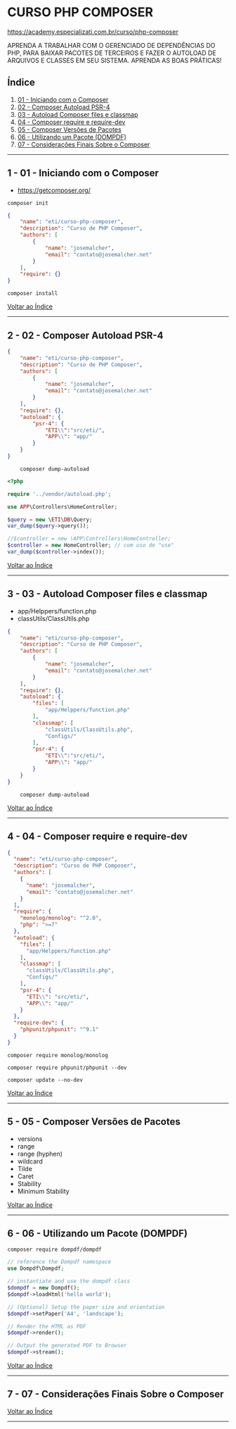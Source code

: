 # CURSO PHP COMPOSER

https://academy.especializati.com.br/curso/php-composer

APRENDA A TRABALHAR COM O GERENCIADO DE DEPENDÊNCIAS DO PHP, PARA BAIXAR PACOTES DE TERCEIROS E FAZER O AUTOLOAD DE ARQUIVOS E CLASSES EM SEU SISTEMA. APRENDA AS BOAS PRÁTICAS!

## <a name="indice">Índice</a>

1. [01 - Iniciando com o Composer](#parte1)     
2. [02 - Composer Autoload PSR-4](#parte2)     
3. [03 - Autoload Composer files e classmap](#parte3)     
4. [04 - Composer require e require-dev](#parte4)     
5. [05 - Composer Versões de Pacotes](#parte5)     
6. [06 - Utilizando um Pacote (DOMPDF)](#parte6)     
7. [07 - Considerações Finais Sobre o Composer](#parte7)     
---


## <a name="parte1">1 - 01 - Iniciando com o Composer </a>

- https://getcomposer.org/

```
composer init
```

```json
{
    "name": "eti/curso-php-composer",
    "description": "Curso de PHP Composer",
    "authors": [
        {
            "name": "josemalcher",
            "email": "contato@josemalcher.net"
        }
    ],
    "require": {}
}

```


```
composer install
```

[Voltar ao Índice](#indice)

---


## <a name="parte2">2 - 02 - Composer Autoload PSR-4</a>

```json
{
    "name": "eti/curso-php-composer",
    "description": "Curso de PHP Composer",
    "authors": [
        {
            "name": "josemalcher",
            "email": "contato@josemalcher.net"
        }
    ],
    "require": {},
    "autoload": {
        "psr-4": {
            "ETI\\":"src/eti/",
            "APP\\": "app/"
        }
    }
}

```

```
    composer dump-autoload
```

```php
<?php

require '../vendor/autoload.php';

use APP\Controllers\HomeController;

$query = new \ETI\DB\Query;
var_dump($query->query());

//$controller = new \APP\Controllers\HomeController;
$controller = new HomeController; // com uso de "use"
var_dump($controller->index());

```

[Voltar ao Índice](#indice)

---


## <a name="parte3">3 - 03 - Autoload Composer files e classmap</a>

- app/Helppers/function.php 
- classUtils/ClassUtils.php

```json
{
    "name": "eti/curso-php-composer",
    "description": "Curso de PHP Composer",
    "authors": [
        {
            "name": "josemalcher",
            "email": "contato@josemalcher.net"
        }
    ],
    "require": {},
    "autoload": {
        "files": [
            "app/Helppers/function.php"
        ],
        "classmap": [
            "classUtils/ClassUtils.php",
            "Configs/"
        ],
        "psr-4": {
            "ETI\\":"src/eti/",
            "APP\\": "app/"
        }
    }
}


```

```
    composer dump-autoload
```

[Voltar ao Índice](#indice)

---


## <a name="parte4">4 - 04 - Composer require e require-dev</a>

```json
{
  "name": "eti/curso-php-composer",
  "description": "Curso de PHP Composer",
  "authors": [
    {
      "name": "josemalcher",
      "email": "contato@josemalcher.net"
    }
  ],
  "require": {
    "monolog/monolog": "^2.0",
    "php": ">=7"
  },
  "autoload": {
    "files": [
      "app/Helppers/function.php"
    ],
    "classmap": [
      "classUtils/ClassUtils.php",
      "Configs/"
    ],
    "psr-4": {
      "ETI\\": "src/eti/",
      "APP\\": "app/"
    }
  },
  "require-dev": {
    "phpunit/phpunit": "^9.1"
  }
}

```

```
composer require monolog/monolog
```

```
composer require phpunit/phpunit --dev 
```

```
composer update --no-dev
```

[Voltar ao Índice](#indice)

---


## <a name="parte5">5 - 05 - Composer Versões de Pacotes</a>

  - versions
  - range
  - range (hyphen)
  - wildcard
  - Tilde
  - Caret
  - Stability
  - Minimum Stability
    

[Voltar ao Índice](#indice)

---


## <a name="parte6">6 - 06 - Utilizando um Pacote (DOMPDF)</a>

```
composer require dompdf/dompdf
```

```php
// reference the Dompdf namespace
use Dompdf\Dompdf;

// instantiate and use the dompdf class
$dompdf = new Dompdf();
$dompdf->loadHtml('hello world');

// (Optional) Setup the paper size and orientation
$dompdf->setPaper('A4', 'landscape');

// Render the HTML as PDF
$dompdf->render();

// Output the generated PDF to Browser
$dompdf->stream();
```

[Voltar ao Índice](#indice)

---


## <a name="parte7">7 - 07 - Considerações Finais Sobre o Composer</a>



[Voltar ao Índice](#indice)

---

